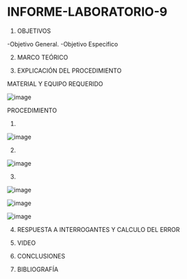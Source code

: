 # INFORME-LABORATORIO-9

1. OBJETIVOS

  -Objetivo General.
  -Objetivo Especifico 
  
2. MARCO TEÓRICO 

3. EXPLICACIÓN DEL PROCEDIMIENTO

MATERIAL Y EQUIPO REQUERIDO

![image](https://user-images.githubusercontent.com/93899720/154992439-c282cfaa-9233-4f12-ad52-fbace5569c26.png)

PROCEDIMIENTO

1.

![image](https://user-images.githubusercontent.com/93899720/155039085-c74ac7fa-a712-4fce-85af-ac87840fc543.png)

2.

![image](https://user-images.githubusercontent.com/93899720/155039129-867f473c-c682-4a22-8e98-44c58ea68941.png)

3.

![image](https://user-images.githubusercontent.com/93899720/155045378-9c3cefe3-a4ec-4595-947a-ac382530ef09.png)

![image](https://user-images.githubusercontent.com/93899720/155045399-94cdec65-27d8-47e3-95c0-792ae481442c.png)

![image](https://user-images.githubusercontent.com/93899720/155045425-8eccfd10-1276-4ea9-8dfc-fb53563f0a80.png)


4. RESPUESTA A INTERROGANTES Y CALCULO DEL ERROR


5. VIDEO


6. CONCLUSIONES


7. BIBLIOGRAFÍA


